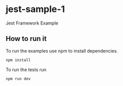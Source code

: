 # jest-sample-1

Jest Framework Example

## How to run it

To run the examples use npm to install dependencies.

```bash
npm install
```

To run the tests run

```base
npm run dev
```
